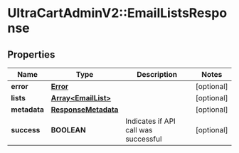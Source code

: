 # UltraCartAdminV2::EmailListsResponse

## Properties
Name | Type | Description | Notes
------------ | ------------- | ------------- | -------------
**error** | [**Error**](Error.md) |  | [optional] 
**lists** | [**Array&lt;EmailList&gt;**](EmailList.md) |  | [optional] 
**metadata** | [**ResponseMetadata**](ResponseMetadata.md) |  | [optional] 
**success** | **BOOLEAN** | Indicates if API call was successful | [optional] 


